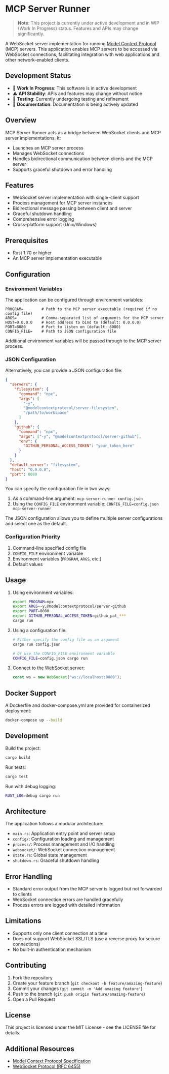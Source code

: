 # MCP Server Runner

> **Note**: This project is currently under active development and in WIP (Work In Progress) status. Features and APIs may change significantly.

A WebSocket server implementation for running [Model Context Protocol](https://github.com/modelcontextprotocol) (MCP) servers. This application enables MCP servers to be accessed via WebSocket connections, facilitating integration with web applications and other network-enabled clients.

## Development Status

- 🚧 **Work In Progress**: This software is in active development
- ⚠️ **API Stability**: APIs and features may change without notice
- 🧪 **Testing**: Currently undergoing testing and refinement
- 📝 **Documentation**: Documentation is being actively updated

## Overview

MCP Server Runner acts as a bridge between WebSocket clients and MCP server implementations. It:

- Launches an MCP server process
- Manages WebSocket connections
- Handles bidirectional communication between clients and the MCP server
- Supports graceful shutdown and error handling

## Features

- WebSocket server implementation with single-client support
- Process management for MCP server instances
- Bidirectional message passing between client and server
- Graceful shutdown handling
- Comprehensive error logging
- Cross-platform support (Unix/Windows)

## Prerequisites

- Rust 1.70 or higher
- An MCP server implementation executable

## Configuration

### Environment Variables

The application can be configured through environment variables:

```env
PROGRAM=        # Path to the MCP server executable (required if no config file)
ARGS=           # Comma-separated list of arguments for the MCP server
HOST=0.0.0.0    # Host address to bind to (default: 0.0.0.0)
PORT=8080       # Port to listen on (default: 8080)
CONFIG_FILE=    # Path to JSON configuration file
```

Additional environment variables will be passed through to the MCP server process.

### JSON Configuration

Alternatively, you can provide a JSON configuration file:

```json
{
  "servers": {
    "filesystem": {
      "command": "npx",
      "args": [
        "-y",
        "@modelcontextprotocol/server-filesystem",
        "/path/to/workspace"
      ]
    },
    "github": {
      "command": "npx",
      "args": ["-y", "@modelcontextprotocol/server-github"],
      "env": {
        "GITHUB_PERSONAL_ACCESS_TOKEN": "your_token_here"
      }
    }
  },
  "default_server": "filesystem",
  "host": "0.0.0.0",
  "port": 8080
}
```

You can specify the configuration file in two ways:

1. As a command-line argument: `mcp-server-runner config.json`
2. Using the `CONFIG_FILE` environment variable: `CONFIG_FILE=config.json mcp-server-runner`

The JSON configuration allows you to define multiple server configurations and select one as the default.

### Configuration Priority

1. Command-line specified config file
2. `CONFIG_FILE` environment variable
3. Environment variables (`PROGRAM`, `ARGS`, etc.)
4. Default values

## Usage

1. Using environment variables:

   ```bash
   export PROGRAM=npx
   export ARGS=-y,@modelcontextprotocol/server-github
   export PORT=8080
   export GITHUB_PERSONAL_ACCESS_TOKEN=github_pat_***
   cargo run
   ```

2. Using a configuration file:

   ```bash
   # Either specify the config file as an argument
   cargo run config.json

   # Or use the CONFIG_FILE environment variable
   CONFIG_FILE=config.json cargo run
   ```

3. Connect to the WebSocket server:
   ```javascript
   const ws = new WebSocket("ws://localhost:8080");
   ```

## Docker Support

A Dockerfile and docker-compose.yml are provided for containerized deployment:

```bash
docker-compose up --build
```

## Development

Build the project:

```bash
cargo build
```

Run tests:

```bash
cargo test
```

Run with debug logging:

```bash
RUST_LOG=debug cargo run
```

## Architecture

The application follows a modular architecture:

- `main.rs`: Application entry point and server setup
- `config/`: Configuration loading and management
- `process/`: Process management and I/O handling
- `websocket/`: WebSocket connection management
- `state.rs`: Global state management
- `shutdown.rs`: Graceful shutdown handling

## Error Handling

- Standard error output from the MCP server is logged but not forwarded to clients
- WebSocket connection errors are handled gracefully
- Process errors are logged with detailed information

## Limitations

- Supports only one client connection at a time
- Does not support WebSocket SSL/TLS (use a reverse proxy for secure connections)
- No built-in authentication mechanism

## Contributing

1. Fork the repository
2. Create your feature branch (`git checkout -b feature/amazing-feature`)
3. Commit your changes (`git commit -m 'Add amazing feature'`)
4. Push to the branch (`git push origin feature/amazing-feature`)
5. Open a Pull Request

## License

This project is licensed under the MIT License - see the LICENSE file for details.

## Additional Resources

- [Model Context Protocol Specification](https://github.com/modelcontextprotocol/specification)
- [WebSocket Protocol (RFC 6455)](https://tools.ietf.org/html/rfc6455)
